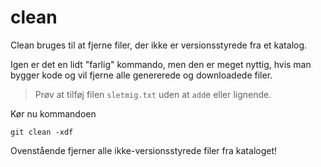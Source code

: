 # clean 

Clean bruges til at fjerne filer, der ikke er versionsstyrede fra et katalog. 

Igen er det en lidt "farlig" kommando, men den er meget nyttig, hvis man bygger kode og vil fjerne alle genererede og downloadede filer. 

> Prøv at tilføj filen `sletmig.txt` uden at `add`e eller lignende. 

Kør nu kommandoen 
```
git clean -xdf
```

Ovenstående fjerner alle ikke-versionsstyrede filer fra kataloget!
